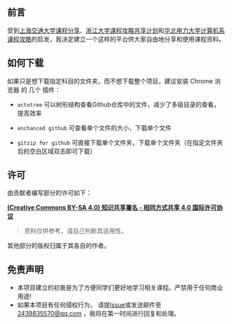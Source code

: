 ## 前言
受到[上海交通大学课程分享](https://github.com/kxxwz/SJTU-Courses)、[浙江大学课程攻略共享计划](https://github.com/QSCTech/zju-icicles)和[华北电力大学计算机系课程攻略](https://github.com/IammyselfYBX/NCEPU_CS_course)的启发，我决定建立一个这样的平台供大家自由地分享和使用课程资料。

## 如何下载

如果只是想下载指定科目的文件夹，而不想下载整个项目，建议安装 Chrome 浏览器 的 几个 插件：

- `octotree` 可以树形结构查看Github仓库中的文件，减少了多级目录的查看，提高效率

- `enchanced github` 可查看单个文件的大小，下载单个文件

- `gitzip for github` 可直接下载单个文件夹，下载单个文件夹（在指定文件夹后的空白区域双击即可下载）

## 许可
由贡献者编写部分的许可如下：

**[(Creative Commons BY-SA 4.0) 知识共享署名 - 相同方式共享 4.0 国际许可协议](https://creativecommons.org/licenses/by-nc-sa/4.0/deed.zh)**

> 资料仅供参考，请自己判断其适用性。

其他部分的版权归属于其各自的作者。

## 免责声明
- 本项目建立的初衷是为了方便同学们更好地学习相关课程。严禁用于任何商业用途!
- 如果本项目有任何侵权行为， 请提[Issue](https://github.com/Xancoding/ncepu-course/issues)或发送邮件至 2439835570@qq.com ，我将在第一时间进行回复和处理。
